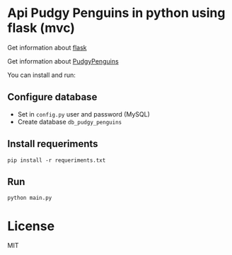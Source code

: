 Api Pudgy Penguins in python using flask (mvc)
=======

Get information about [flask]

Get information about [PudgyPenguins]


You can install and run:

Configure database
---------------

- Set in ```config.py``` user and password (MySQL)
- Create database ```db_pudgy_penguins```

Install requeriments
---------------

```pip install -r requeriments.txt```

Run
---------------

```python main.py```


License
=======
MIT

[flask]: https://flask.palletsprojects.com/
[PudgyPenguins]: https://www.pudgypenguins.io/

